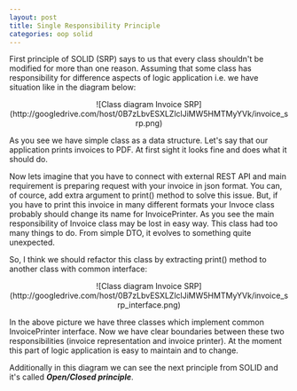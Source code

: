 ```yaml
---
layout: post
title: Single Responsibility Principle
categories: oop solid
---
```


First principle of SOLID (SRP) says to us that every class shouldn't be modified for more than one reason. Assuming that some class has responsibility for difference aspects of logic application i.e. we have situation like in the diagram below:

<center>
![Class diagram Invoice SRP](http://googledrive.com/host/0B7zLbvESXLZlclJiMW5HMTMyYVk/invoice_srp.png)
</center>

As you see we have simple class as a data structure. Let's say that our application prints invoices to PDF. At first sight it looks fine and does what it should do.

Now lets imagine that you have to connect with external REST API and main requirement is preparing request with your invoice in json format. You can, of cource, add extra argument to print() method to solve this issue. But, if you have to print this invoice in many different formats your Invoce class probably should change its name for InvoicePrinter. As you see the main responsibility of Invoice class may be lost in easy way. This class had too many things to do. From simple DTO, it evolves to something quite unexpected. 

So, I think we should refactor this class by extracting print() method to another class with common interface:

<center>
![Class diagram Invoice SRP](http://googledrive.com/host/0B7zLbvESXLZlclJiMW5HMTMyYVk/invoice_srp_interface.png)
</center> 

In the above picture we have three classes which implement common InvoicePrinter interface. Now we have clear boundaries between these two responsibilities (invoice representation and invoice printer). At the moment this part of logic application is easy to maintain and to change.

Additionally in this diagram we can see the next principle from SOLID and it's called ***Open/Closed principle***. 